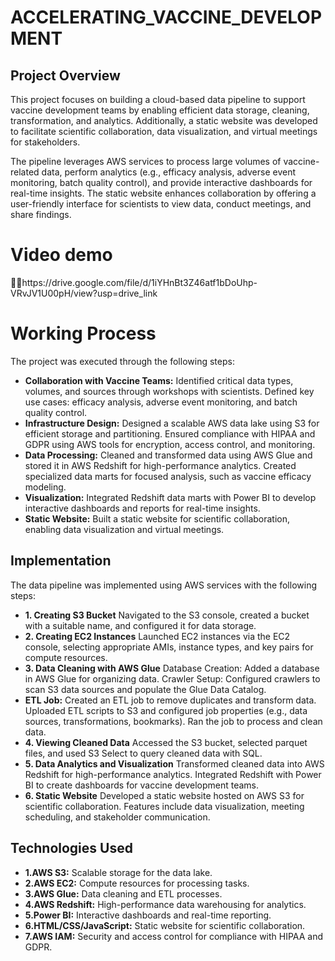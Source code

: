 # ACCELERATING_VACCINE_DEVELOPMENT
## Project Overview
This project focuses on building a cloud-based data pipeline to support vaccine development teams by enabling efficient data storage, cleaning, transformation, and analytics. Additionally, a static website was developed to facilitate scientific collaboration, data visualization, and virtual meetings for stakeholders.

The pipeline leverages AWS services to process large volumes of vaccine-related data, perform analytics (e.g., efficacy analysis, adverse event monitoring, batch quality control), and provide interactive dashboards for real-time insights. The static website enhances collaboration by offering a user-friendly interface for scientists to view data, conduct meetings, and share findings.
# Video demo 
🙎‍♀️https://drive.google.com/file/d/1iYHnBt3Z46atf1bDoUhp-VRvJV1U00pH/view?usp=drive_link

# Working Process
The project was executed through the following steps:

- **Collaboration with Vaccine Teams:**
Identified critical data types, volumes, and sources through workshops with scientists.
Defined key use cases: efficacy analysis, adverse event monitoring, and batch quality control.
- **Infrastructure Design:**
Designed a scalable AWS data lake using S3 for efficient storage and partitioning.
Ensured compliance with HIPAA and GDPR using AWS tools for encryption, access control, and monitoring.
- **Data Processing:**
Cleaned and transformed data using AWS Glue and stored it in AWS Redshift for high-performance analytics.
Created specialized data marts for focused analysis, such as vaccine efficacy modeling.
- **Visualization:**
Integrated Redshift data marts with Power BI to develop interactive dashboards and reports for real-time insights.
- **Static Website:**
Built a static website for scientific collaboration, enabling data visualization and virtual meetings.

## Implementation
The data pipeline was implemented using AWS services with the following steps:

- **1. Creating S3 Bucket**
Navigated to the S3 console, created a bucket with a suitable name, and configured it for data storage.
- **2. Creating EC2 Instances**
Launched EC2 instances via the EC2 console, selecting appropriate AMIs, instance types, and key pairs for compute resources.
- **3. Data Cleaning with AWS Glue**
Database Creation: Added a database in AWS Glue for organizing data.
Crawler Setup: Configured crawlers to scan S3 data sources and populate the Glue Data Catalog.
- **ETL Job:**
Created an ETL job to remove duplicates and transform data.
Uploaded ETL scripts to S3 and configured job properties (e.g., data sources, transformations, bookmarks).
Ran the job to process and clean data.
- **4. Viewing Cleaned Data**
Accessed the S3 bucket, selected parquet files, and used S3 Select to query cleaned data with SQL.
- **5. Data Analytics and Visualization**
Transformed cleaned data into AWS Redshift for high-performance analytics.
Integrated Redshift with Power BI to create dashboards for vaccine development teams.
- **6. Static Website**
Developed a static website hosted on AWS S3 for scientific collaboration.
Features include data visualization, meeting scheduling, and stakeholder communication.
## Technologies Used
- **1.AWS S3:** Scalable storage for the data lake.
- **2.AWS EC2:** Compute resources for processing tasks.
- **3.AWS Glue:** Data cleaning and ETL processes.
- **4.AWS Redshift:** High-performance data warehousing for analytics.
- **5.Power BI:** Interactive dashboards and real-time reporting.
- **6.HTML/CSS/JavaScript:** Static website for scientific collaboration.
- **7.AWS IAM:** Security and access control for compliance with HIPAA and GDPR.

